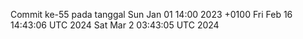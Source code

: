 Commit ke-55 pada tanggal Sun Jan 01 14:00 2023 +0100
Fri Feb 16 14:43:06 UTC 2024
Sat Mar  2 03:43:05 UTC 2024

